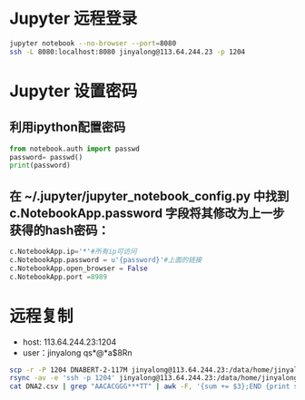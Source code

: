 # Jupyter 远程登录

```bash
jupyter notebook --no-browser --port=8080
ssh -L 8080:localhost:8080 jinyalong@113.64.244.23 -p 1204
```
# Jupyter 设置密码
## 利用ipython配置密码
```python
from notebook.auth import passwd
password= passwd()
print(password)
```
##  在 ~/.jupyter/jupyter_notebook_config.py 中找到c.NotebookApp.password 字段将其修改为上一步获得的hash密码：
```python
c.NotebookApp.ip='*'#所有ip可访问
c.NotebookApp.password = u'{password}'#上面的链接
c.NotebookApp.open_browser = False
c.NotebookApp.port =8989
```

# 远程复制
- host: 113.64.244.23:1204
- user：jinyalong qs*@*a$8Rn
```bash
scp -r -P 1204 DNABERT-2-117M jinyalong@113.64.244.23:/data/home/jinyalong/data/
rsync -av -e 'ssh -p 1204' jinyalong@113.64.244.23:/data/home/jinyalong/data/sev_240222/results /Users/john/data/sev/sev_240222 
cat DNA2.csv | grep "AACACGGG***TT" | awk -F, '{sum += $3};END {print sum}'
```